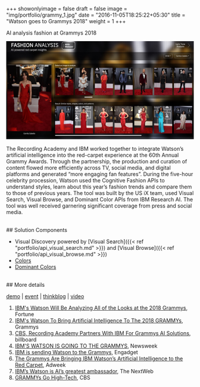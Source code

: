 +++
showonlyimage = false
draft = false
image = "img/portfolio/grammy_1.jpg"
date = "2016-11-05T18:25:22+05:30"
title = "Watson goes to Grammys 2018"
weight = 1
+++

AI analysis fashion at Grammys 2018
<!--more-->

<img src="/img/portfolio/grammy_2.jpg" width="700">

The Recording Academy and IBM worked together to integrate Watson’s artificial intelligence into the red-carpet experience at the 60th Annual Grammy Awards. Through the partnership, the production and curation of content flowed more efficiently across TV, social media, and digital platforms and generated “more engaging fan features”. During the five-hour celebrity procession, Watson used the Cognitive Fashion APIs to understand styles, learn about this year’s fashion trends and compare them to those of previous years. The tool was built by the US iX team, used Visual Search, Visual Browse, and Dominant Color APIs from IBM Research AI. The tool was well received garnering significant coverage from press and social media.


<br>
## Solution Components

* Visual Discovery powered by [Visual Search]({{< ref "portfolio/api_visual_search.md" >}}) and [Visual Browse]({{< ref "portfolio/api_visual_browse.md" >}}) 
* [Colors](https://cognitivefashion.github.io/slate/#colors)
* [Dominant Colors](https://cognitivefashion.github.io/slate/#dominant-colors)

<br>
## More details

[demo](http://watson.grammy.com/fashion#) | [event](https://www.ibm.com/sports/grammys) | [thinkblog](https://www.ibm.com/blogs/think/2018/01/watson-grammys/) | [video](https://www.facebook.com/CBS/videos/10155279258543997/)


1. [IBM's Watson Will Be Analyzing All of the Looks at the 2018 Grammys](http://fortune.com/2018/01/24/ibm-watson-2018-grammy-awards-red-carpet/), Fortune
1. [IBM's Watson To Bring Artificial Intelligence To The 2018 GRAMMYs](https://www.grammy.com/grammys/news/ibms-watson-bring-artificial-intelligence-2018-grammys), Grammys
1. [CBS, Recording Academy Partners With IBM For Grammys AI Solutions](https://www.billboard.com/articles/news/grammys/8095886/cbs-recording-academy-partners-ibm-grammys-ai), billboard
1. [IBM'S WATSON IS GOING TO THE GRAMMYS](http://www.newsweek.com/ibm-watson-grammys-2018-792574), Newsweek
1. [IBM is sending Watson to the Grammys](https://www.engadget.com/2018/01/24/ibm-watson-grammys/), Engadget
1. [The Grammys Are Bringing IBM Watson’s Artificial Intelligence to the Red Carpet](http://www.adweek.com/digital/the-grammys-are-bringing-ibm-watsons-artificial-intelligence-to-the-red-carpet/), Adweek
1. [IBM’s Watson is AI’s greatest ambassador](https://thenextweb.com/artificial-intelligence/2018/01/26/ibms-watson-is-ais-greatest-ambassador/), The NextWeb
1. [GRAMMYs Go High-Tech](http://newyork.cbslocal.com/video/3800100-grammys-go-high-tech/), CBS
